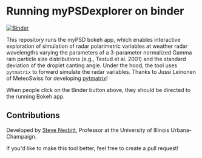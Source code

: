 # Running myPSDexplorer on binder

[![Binder](https://mybinder.org/badge_logo.svg)](https://mybinder.org/v2/gh/swnesbitt/bokeh-myPSD/master?urlpath=/proxy/5006/bokeh-app)

This repository runs the myPSD bokeh app, which enables interactive exploration of simulation of radar polarimetric variables at weather radar wavelengths varying the parameters of a 3-parameter normalized Gamma rain particle size distributions (e.g., Testud et al. 2001) and the standard deviation of the droplet canting angle.  Under the hood, the tool uses `pytmatrix` to forward simulate the radar variables. Thanks to Jussi Leinonen of MeteoSwiss for developing [pytmatrix](https://github.com/jleinonen/pytmatrix)!
   
When people click on the Binder button above, they should be directed to the running Bokeh app.

## Contributions

Developed by [Steve Nesbitt](https://swnesbitt.com), Professor at the University of Illinois Urbana-Champaign.

If you'd like to make this tool better, feel free to create a pull request!

